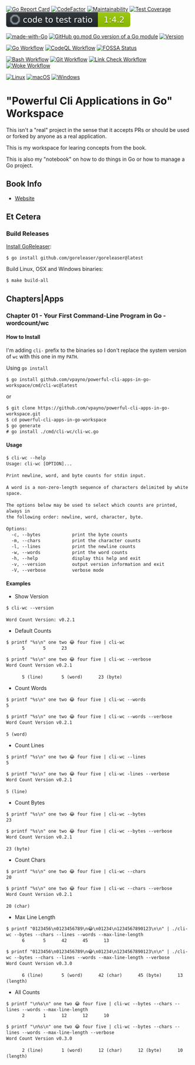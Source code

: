 [![Go Report Card](https://goreportcard.com/badge/github.com/vpayno/powerful-cli-apps-in-go-workspace)](https://goreportcard.com/report/github.com/vpayno/powerful-cli-apps-in-go-workspace)
[![CodeFactor](https://www.codefactor.io/repository/github/vpayno/powerful-cli-apps-in-go-workspace/badge)](https://www.codefactor.io/repository/github/vpayno/powerful-cli-apps-in-go-workspace)
[![Maintainability](https://api.codeclimate.com/v1/badges/43c8f7b58097ca3fa1ec/maintainability)](https://codeclimate.com/github/vpayno/powerful-cli-apps-in-go-workspace/maintainability)
[![Test Coverage](https://api.codeclimate.com/v1/badges/43c8f7b58097ca3fa1ec/test_coverage)](https://codeclimate.com/github/vpayno/powerful-cli-apps-in-go-workspace/test_coverage)
![Code2Test Ratio](./reports/.octocov-ratio.svg)

[![made-with-Go](https://img.shields.io/badge/Made%20with-Go-1f425f.svg)](https://go.dev/)
[![GitHub go.mod Go version of a Go module](https://img.shields.io/github/go-mod/go-version/vpayno/powerful-cli-apps-in-go-workspace.svg)](https://github.com/gomods/athens)
[![Version](https://badge.fury.io/gh/vpayno%2Fpowerful-cli-apps-in-go-workspace.svg)](https://github.com/vpayno/powerful-cli-apps-in-go-workspace/tags)

[![Go Workflow](https://github.com/vpayno/powerful-cli-apps-in-go-workspace/actions/workflows/go.yml/badge.svg)](https://github.com/vpayno/powerful-cli-apps-in-go-workspace/actions/workflows/go.yml)
[![CodeQL Workflow](https://github.com/vpayno/powerful-cli-apps-in-go-workspace/actions/workflows/codeql-analysis.yml/badge.svg)](https://github.com/vpayno/powerful-cli-apps-in-go-workspace/actions/workflows/codeql-analysis.yml)
[![FOSSA Status](https://app.fossa.com/api/projects/custom%2B33315%2Fgithub.com%2Fvpayno%2Fpowerful-cli-apps-in-go-workspace.svg?type=shield)](https://app.fossa.com/projects/custom%2B33315%2Fgithub.com%2Fvpayno%2Fpowerful-cli-apps-in-go-workspace?ref=badge_shield)

[![Bash Workflow](https://github.com/vpayno/powerful-cli-apps-in-go-workspace/actions/workflows/bash.yml/badge.svg)](https://github.com/vpayno/powerful-cli-apps-in-go-workspace/actions/workflows/bash.yml)
[![Git Workflow](https://github.com/vpayno/powerful-cli-apps-in-go-workspace/actions/workflows/git.yml/badge.svg)](https://github.com/vpayno/powerful-cli-apps-in-go-workspace/actions/workflows/git.yml)
[![Link Check Workflow](https://github.com/vpayno/powerful-cli-apps-in-go-workspace/actions/workflows/links.yml/badge.svg)](https://github.com/vpayno/powerful-cli-apps-in-go-workspace/actions/workflows/links.yml)
[![Woke Workflow](https://github.com/vpayno/powerful-cli-apps-in-go-workspace/actions/workflows/woke.yml/badge.svg)](https://github.com/vpayno/powerful-cli-apps-in-go-workspace/actions/workflows/woke.yml)

[![Linux](https://svgshare.com/i/Zhy.svg)](https://svgshare.com/i/Zhy.svg)
[![macOS](https://svgshare.com/i/ZjP.svg)](https://svgshare.com/i/ZjP.svg)
[![Windows](https://svgshare.com/i/ZhY.svg)](https://svgshare.com/i/ZhY.svg)

# "Powerful Cli Applications in Go" Workspace

This isn't a "real" project in the sense that it accepts PRs or should be used or forked by anyone as a real application.

This is my workspace for learing concepts from the book.

This is also my "notebook" on how to do things in Go or how to manage a Go project.

## Book Info

- [Website](https://pragprog.com/titles/rggo/powerful-command-line-applications-in-go/)

## Et Cetera

### Build Releases

[Install GoReleaser](https://goreleaser.com/install/):

```
$ go install github.com/goreleaser/goreleaser@latest
```

Build Linux, OSX and Windows binaries:

```
$ make build-all
```

## Chapters|Apps

### Chapter 01 - Your First Command-Line Program in Go - wordcount/wc

#### How to Install

I'm adding `cli-` prefix to the binaries so I don't replace the system version of `wc` with this one in my `PATH`.

Using `go install`

```
$ go install github.com/vpayno/powerful-cli-apps-in-go-workspace/cmd/cli-wc@latest
```

or

```
$ git clone https://github.com/vpayno/powerful-cli-apps-in-go-workspace.git
$ cd powerful-cli-apps-in-go-workspace
$ go generate
# go install ./cmd/cli-wc/cli-wc.go
```

#### Usage

```
$ cli-wc --help
Usage: cli-wc [OPTION]...

Print newline, word, and byte counts for stdin input.

A word is a non-zero-length sequence of characters delimited by white space.

The options below may be used to select which counts are printed, always in
the following order: newline, word, character, byte.

Options:
  -c, --bytes            print the byte counts
  -m, --chars            print the character counts
  -l, --lines            print the newline counts
  -w, --words            print the word counts
  -h, --help             display this help and exit
  -v, --version          output version information and exit
  -V, --verbose          verbose mode
```

#### Examples

- Show Version

```
$ cli-wc --version

Word Count Version: v0.2.1
```

- Default Counts

```
$ printf "%s\n" one two 😂 four five | cli-wc
      5       5      23

```

```
$ printf "%s\n" one two 😂 four five | cli-wc --verbose
Word Count Version v0.2.1

      5 (line)       5 (word)      23 (byte)
```

- Count Words

```
$ printf "%s\n" one two 😂 four five | cli-wc --words
5
```

```
$ printf "%s\n" one two 😂 four five | cli-wc --words --verbose
Word Count Version v0.2.1

5 (word)
```

- Count Lines

```
$ printf "%s\n" one two 😂 four five | cli-wc --lines
5
```

```
$ printf "%s\n" one two 😂 four five | cli-wc -lines --verbose
Word Count Version v0.2.1

5 (line)
```

- Count Bytes

```
$ printf "%s\n" one two 😂 four five | cli-wc --bytes
23
```

```
$ printf "%s\n" one two 😂 four five | cli-wc --bytes --verbose
Word Count Version v0.2.1

23 (byte)
```

- Count Chars

```
$ printf "%s\n" one two 😂 four five | cli-wc --chars
20
```

```
$ printf "%s\n" one two 😂 four five | cli-wc --chars --verbose
Word Count Version v0.2.1

20 (char)
```

- Max Line Length

```
$ printf "0123456\n0123456789\n😂\n01234\n1234567890123\n\n" | ./cli-wc --bytes --chars --lines --words --max-line-length
      6       5      42      45      13
```

```
$ printf "0123456\n0123456789\n😂\n01234\n1234567890123\n\n" | ./cli-wc --bytes --chars --lines --words --max-line-length --verbose
Word Count Version v0.3.0

      6 (line)       5 (word)      42 (char)      45 (byte)      13 (length)
```

- All Counts

```
$ printf "\n%s\n" one two 😂 four five | cli-wc --bytes --chars --lines --words --max-line-length
      2       1      12      12      10
```

```
$ printf "\n%s\n" one two 😂 four five | cli-wc --bytes --chars --lines --words --max-line-length --verbose
Word Count Version v0.3.0

      2 (line)       1 (word)      12 (char)      12 (byte)      10 (length)
```
